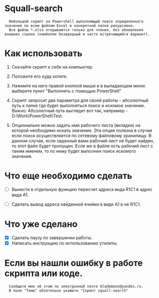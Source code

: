 ﻿# Squall-search
      Небольшой скрипт на Powershell выполняющий поиск определенного значения по всем файлам Excel в конкретной папке рекурсивно.
      Все файлы *.xlsx открываются только для чтения, без обновления внешних ссылок (наиболее безвредный и часто встречающийся вариант).

# Как использовать

1.	  Скачайте скрипт к себе на компьютер.

2.	  Положите его куда хотите.

3.	  Нажмите на него правой кнопкой мыши и в выпадающем меню выберите пункт "Выполнить с помощью PowerShell"

4.	  Скрипт запросит два параметра для своей работы - абсолютный путь к папке где будет выполняться поиск и искомое значение.
	  Важно: Абсолютный путь выглядит вот так, например - D:\Work\PowerShell\Test\.
	  
5.	  Опционально можно задать имя рабочего листа (вкладки) на которой необходимо искать значение. Эта опция полезна в случае 
	  если поиск осуществляется по сетевому файловому хранилищу. В данном случае, если заданный вами рабочий лист не будет найден, 
	  то этот файл будет пропущен. Если же в файле есть рабочий лист с таким именем, то по нему будет выполнен поиск искомого значения.



# Что еще необходимо сделать

- [ ] Вынести в отдельную функцию пересчет адреса вида R1C1 в адрес вида A1.
- [ ] Сделать вывод адреса найденной ячейки в виде A1 в не R1C1.


# Что уже сделано

- [X] Сделать паузу по завершении работы.
- [X] Написать инструкцию по использованию утилиты.

# Если вы нашли ошибку в работе скрипта или коде.
      Сообщите мне об этом по электронной почте blademoon@yandex.ru.
	  В поле "Тема" обзятельно укажите "Скрипт squall-search"
	
